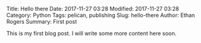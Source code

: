 Title: Hello there
Date: 2017-11-27 03:28
Modified: 2017-11-27 03:28
Category: Python
Tags: pelican, publishing
Slug: hello-there
Author: Ethan Rogers
Summary: First post

This is my first blog post. I will write some more content here soon.